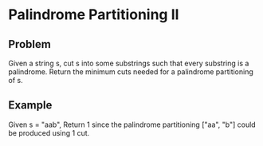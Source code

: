 Palindrome Partitioning II
===

## Problem

Given a string s, cut s into some substrings such that every substring is a palindrome. 
Return the minimum cuts needed for a palindrome partitioning of s.


## Example

Given s = "aab",
Return 1 since the palindrome partitioning ["aa", "b"] could be produced using 1 cut.